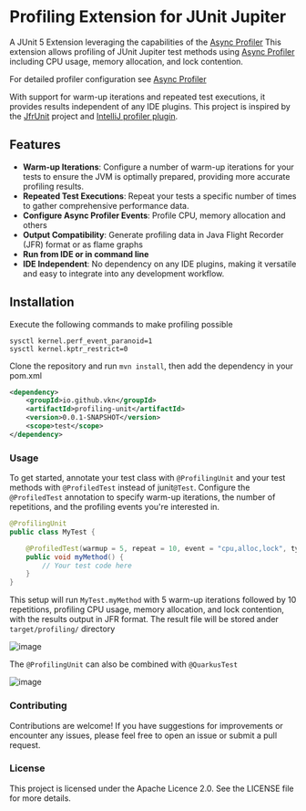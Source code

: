 # Profiling Extension for JUnit Jupiter

A JUnit 5 Extension leveraging the capabilities of the [Async Profiler](https://github.com/async-profiler/async-profiler)
This extension allows profiling of JUnit Jupiter test methods using  [Async Profiler](https://github.com/async-profiler/async-profiler)
including CPU usage, memory allocation, and lock contention. 

For detailed profiler configuration see [Async Profiler](https://github.com/async-profiler/async-profiler)

With support for warm-up iterations and repeated test executions, it provides results independent of any IDE plugins. 
This project is inspired by the [JfrUnit](https://github.com/moditect/jfrunit) project and
[IntelliJ profiler plugin](https://github.com/parttimenerd/intellij-profiler-plugin).

## Features

- **Warm-up Iterations**: Configure a number of warm-up iterations for your tests to ensure the JVM is optimally prepared, providing more accurate profiling results.
- **Repeated Test Executions**: Repeat your tests a specific number of times to gather comprehensive performance data.
- **Configure Async Profiler Events**: Profile CPU, memory allocation and others
- **Output Compatibility**: Generate profiling data in Java Flight Recorder (JFR) format or as flame graphs
- **Run from IDE or in command line**
- **IDE Independent**: No dependency on any IDE plugins, making it versatile and easy to integrate into any development workflow.

## Installation

Execute the following commands to make profiling possible

```shell
sysctl kernel.perf_event_paranoid=1
sysctl kernel.kptr_restrict=0
````

Clone the repository and run `mvn install`, then add the dependency in your pom.xml

```xml
<dependency>
    <groupId>io.github.vkn</groupId>
    <artifactId>profiling-unit</artifactId>
    <version>0.0.1-SNAPSHOT</version>
    <scope>test</scope>
</dependency>
```

### Usage
To get started, annotate your test class with `@ProfilingUnit` and your test methods with `@ProfiledTest`
instead of junit`@Test`. Configure the `@ProfiledTest` annotation to specify warm-up iterations, 
the number of repetitions, and the profiling events you're interested in.

```java
@ProfilingUnit
public class MyTest {

    @ProfiledTest(warmup = 5, repeat = 10, event = "cpu,alloc,lock", type = Type.JFR)
    public void myMethod() {
        // Your test code here
    }
}
```

This setup will run `MyTest.myMethod` with 5 warm-up iterations followed by 10 repetitions, 
profiling CPU usage, memory allocation, and lock contention, with the results output in JFR format.
The result file will be stored ander `target/profiling/` directory

![image](https://github.com/vkn/profiling-unit/assets/1523371/67b57012-fd52-4d49-8f9b-69fe22a14eaf)

The `@ProfilingUnit` can also be combined with `@QuarkusTest`

![image](https://github.com/vkn/profiling-unit/assets/1523371/55f54c58-010a-4d1c-b736-b6741f5b923b)

### Contributing
Contributions are welcome! If you have suggestions for improvements or encounter any issues, 
please feel free to open an issue or submit a pull request.

### License
This project is licensed under the Apache Licence 2.0. See the LICENSE file for more details.

